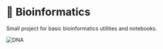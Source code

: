 # 🧬 Bioinformatics

Small project for basic bioinformatics utilities and notebooks.

![DNA](https://upload.wikimedia.org/wikipedia/commons/thumb/8/80/DNA_chemical_structure.svg/640px-DNA_chemical_structure.svg.png)
